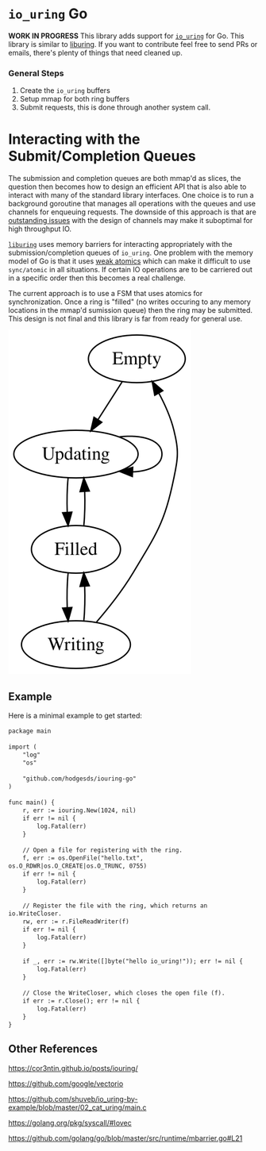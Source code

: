 # `io_uring` Go 
**WORK IN PROGRESS** This library adds support for [`io_uring`](https://kernel.dk/io_uring.pdf) for
Go. This library is similar to [liburing](https://github.com/axboe/liburing).
If you want to contribute feel free to send PRs or emails, there's plenty of
things that need cleaned up.

### General Steps
1) Create the `io_uring` buffers
2) Setup mmap for both ring buffers
3) Submit requests, this is done through another system call.

# Interacting with the Submit/Completion Queues
The submission and completion queues are both mmap'd as slices, the question
then becomes how to design an efficient API that is also able to interact with
many of the standard library interfaces. One choice is to run a background
goroutine that manages all operations with the queues and use channels for
enqueuing requests. The downside of this approach is that are [outstanding
issues](https://github.com/golang/go/issues/8899) with the design of channels
may make it suboptimal for high throughput IO.

[`liburing`](https://github.com/axboe/liburing) uses memory barriers for
interacting appropriately with the submission/completion queues of `io_uring`.
One problem with the memory model of Go is that it uses [weak
atomics](https://github.com/golang/go/issues/5045) which can make it difficult
to use `sync/atomic` in all situations. If certain IO operations are to be
carriered out in a specific order then this becomes a real challenge.

The current approach is to use a FSM that uses atomics for synchronization.
Once a ring is "filled" (no writes occuring to any memory locations in the 
mmap'd sumission queue) then the ring may be submitted. This design is not
final and this library is far from ready for general use.

![ring states](./ring_states.svg)

## Example
Here is a minimal example to get started:

```
package main

import (
	"log"
	"os"

	"github.com/hodgesds/iouring-go"
)

func main() {
	r, err := iouring.New(1024, nil)
	if err != nil {
		log.Fatal(err)
	}

	// Open a file for registering with the ring.
	f, err := os.OpenFile("hello.txt", os.O_RDWR|os.O_CREATE|os.O_TRUNC, 0755)
	if err != nil {
		log.Fatal(err)
	}

	// Register the file with the ring, which returns an io.WriteCloser.
	rw, err := r.FileReadWriter(f)
	if err != nil {
		log.Fatal(err)
	}

	if _, err := rw.Write([]byte("hello io_uring!")); err != nil {
		log.Fatal(err)
	}

	// Close the WriteCloser, which closes the open file (f).
	if err := r.Close(); err != nil {
		log.Fatal(err)
	}
}
```

## Other References
https://cor3ntin.github.io/posts/iouring/

https://github.com/google/vectorio

https://github.com/shuveb/io_uring-by-example/blob/master/02_cat_uring/main.c

https://golang.org/pkg/syscall/#Iovec

https://github.com/golang/go/blob/master/src/runtime/mbarrier.go#L21
